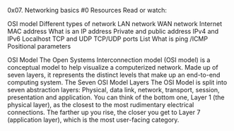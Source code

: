 0x07. Networking basics #0
Resources
Read or watch:

OSI model
Different types of network
LAN network
WAN network
Internet
MAC address
What is an IP address
Private and public address
IPv4 and IPv6
Localhost
TCP and UDP
TCP/UDP ports List
What is ping /ICMP
Positional parameters

OSI Model
The Open Systems Interconnection model (OSI model) is a conceptual model to help visualize a computerized network. Made up of seven layers, it represents the distinct levels that make up an end-to-end computing system.
The Seven OSI Model Layers
The OSI Model is split into seven abstraction layers: Physical, data link, network, transport, session, presentation and application. You can think of the bottom one, Layer 1 (the physical layer), as the closest to the most rudimentary electrical connections. The farther up you rise, the closer you get to Layer 7 (application layer), which is the most user-facing category.


